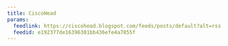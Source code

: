 ```yaml
---
title: CiscoHead
params:
  feedlink: https://ciscohead.blogspot.com/feeds/posts/default?alt=rss
  feedid: e192377de16396301bb436efe4a7855f
---
```

